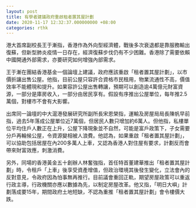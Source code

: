 ```yaml
---
layout: post
title: 有學者建議政府重啟租者置其屋計劃
date: 2020-11-17 12:32:37.000000000 +08:00
categories: rthk
---
```


港大首席副校長王于漸指，香港作為外向型經濟體，戰後多次衰退都是靠服務輸出復蘇，但新型肺炎疫情一日存在，經濟復蘇步伐仍有不少困難。香港除了需要依賴中國開通外部需求，亦要研究如何增強內部需求。

王于漸在團結香港基金一個論壇上建議，政府應該重啟「租者置其屋計劃」，以市價折讓出售公屋。他指，目前公屋只容許合資格市民租用，物業流通性不高，價值效率不能體現和提升。如果容許公屋出售轉讓，預期可以創造逾4萬億元財富資源，一部分是庫房收入，一部分由居民享有。假設有序推出公屋單位，每年推2.5萬個，對樓市不會有大影響。

出席同一論壇的中大滬港發展研究所副所長宋恩榮指，運輸及房屋局局長陳帆早前指，過去5年落成公屋單位近7萬個，但居民人數只增加約6萬人。但他指，私樓單位平均住戶人數正在上升，公屋下降現象並不自然，可能是富戶政策下，子女需要分戶再輪候公屋，令資源變相被人浪費。他認為，如果重啟「租者置其屋計劃」，可以協助包括居屋在內200多萬人上車，又認為香港人對住屋有要求，計劃反而會帶來財富效應，刺激消費。

另外，同場的香港黃金五十創辦人林奮強指，首任特首董建華推出「租者置其屋計劃」時，令租戶「上車」後享受資產增值，但政治環境其後發生變化，立法會內的反對意見，令政府因為怕事無再推行。目前議會重回正軌，期望房屋政策可以重返行政主導，行政機關亦應以數據為先，以制定房屋改革。他又指，「明日大嶼」計劃落成要15年，期間政府土地短缺，不認為重推「租者置其屋計劃」會令樓價大跌。
